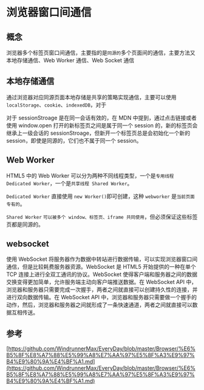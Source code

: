 # 浏览器窗口间通信

## 概念

浏览器多个标签页窗口间通信，主要指的是`同源的`多个页面间的通信，主要方法又本地存储通信、Web Worker 通信、Web Socket 通信

## 本地存储通信

通过浏览器对应同源页面本地存储是共享的策略实现通信，主要可以使用`localStorage`、`cookie`、`indexedDB`，对于

对于 sessionStroage 是在同一会话有效的，在 MDN 中提到，通过点击链接或者使用 window.open 打开的新标签页之间是属于同一个 session 的，新的标签页会继承上一级会话的 sessionStroage，但新开一个标签页总是会初始化一个新的 session，即使是同源的，它们也不属于同一个 session。

## Web Worker

HTML5 中的 Web Worker 可以分为两种不同线程类型，一个是`专用线程 Dedicated Worker`，一个是`共享线程 Shared Worker`。

`Dedicated Worker` 直接使用 `new Worker()`即可创建，这种 `webworker` 是`当前页面专有的`。

`Shared Worker` `可以被多个 window、标签页、iframe 共同使用`，但必须保证这些标签页都是同源的。

## websocket

使用 WebSocket 将服务器作为数据中转站进行数据传输，可以实现浏览器窗口间通信，但是比较耗费服务器资源。WebSocket 是 HTML5 开始提供的一种在单个 TCP 连接上进行全双工通讯的协议。WebSocket 使得客户端和服务器之间的数据交换变得更加简单，允许服务端主动向客户端推送数据。在 WebSocket API 中，浏览器和服务器只需要完成一次握手，两者之间就直接可以创建持久性的连接，并进行双向数据传输。在 WebSocket API 中，浏览器和服务器只需要做一个握手的动作，然后，浏览器和服务器之间就形成了一条快速通道，两者之间就直接可以数据互相传送。

## 参考

[https://github.com/WindrunnerMax/EveryDay/blob/master/Browser/%E6%B5%8F%E8%A7%88%E5%99%A8%E7%AA%97%E5%8F%A3%E9%97%B4%E9%80%9A%E4%BF%A1.md](https://github.com/WindrunnerMax/EveryDay/blob/master/Browser/%E6%B5%8F%E8%A7%88%E5%99%A8%E7%AA%97%E5%8F%A3%E9%97%B4%E9%80%9A%E4%BF%A1.md)
